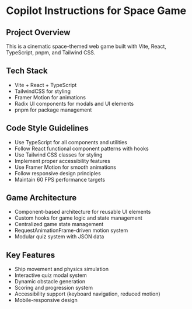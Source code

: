 # Copilot Instructions for Space Game

<!-- Use this file to provide workspace-specific custom instructions to Copilot. For more details, visit https://code.visualstudio.com/docs/copilot/copilot-customization#_use-a-githubcopilotinstructionsmd-file -->

## Project Overview
This is a cinematic space-themed web game built with Vite, React, TypeScript, pnpm, and Tailwind CSS.

## Tech Stack
- Vite + React + TypeScript
- TailwindCSS for styling
- Framer Motion for animations
- Radix UI components for modals and UI elements
- pnpm for package management

## Code Style Guidelines
- Use TypeScript for all components and utilities
- Follow React functional component patterns with hooks
- Use Tailwind CSS classes for styling
- Implement proper accessibility features
- Use Framer Motion for smooth animations
- Follow responsive design principles
- Maintain 60 FPS performance targets

## Game Architecture
- Component-based architecture for reusable UI elements
- Custom hooks for game logic and state management
- Centralized game state management
- RequestAnimationFrame-driven motion system
- Modular quiz system with JSON data

## Key Features
- Ship movement and physics simulation
- Interactive quiz modal system
- Dynamic obstacle generation
- Scoring and progression system
- Accessibility support (keyboard navigation, reduced motion)
- Mobile-responsive design
